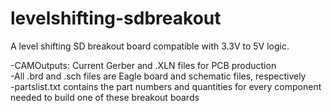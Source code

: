 # levelshifting-sdbreakout
A level shifting SD breakout board compatible with 3.3V to 5V logic.

-CAMOutputs: Current Gerber and .XLN files for PCB production <br/>
-All .brd and .sch files are Eagle board and schematic files, respectively <br/>
-partslist.txt contains the part numbers and quantities for every component needed to build one of these breakout boards <br/>
